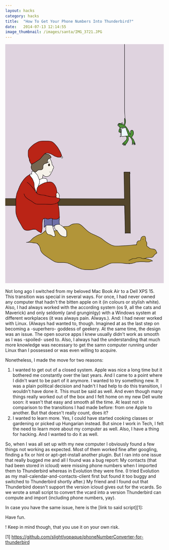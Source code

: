 ```yaml
---
layout: hacks
category: hacks
title:  "How To Get Your Phone Numbers Into Thunderbird?"
date:   2014-07-13 12:14:55
image_thumbnail: /images/santa/IMG_3721.JPG
---
```


<img src="/images/santa/IMG_3721.JPG" class="half-width left" />

Not long ago I switched from my beloved Mac Book Air to a Dell XPS 15. 
This transition was special in several ways. 
For once, I had never owned any computer that hadn't the bitten apple on it (in colours or stylish white).
Also, I had always worked with the according system (os 9, all the cats and Maverick) and only seldomly (and grunginlgy) with a Windows system at different workplaces (it was always pain. Always.).
And: I had never worked with Linux. (Always had wanted to, though. Imagined at as the last step on becoming a -superhero- goddess of geekery. At the same time, the design was an issue. The open source apps I knew usually didn't work as smooth as I was -spoiled- used to. Also, I always had the understanding that much more knowledge was necessary to get the samn computer running under Linux than I possessed or was even willing to acquire. 

Nonetheless, I made the move for two reasons:
1. I wanted to get out of a closed system. Apple was nice a long time but it bothered me constantly over the last years. And I came to a point where I didn't want to be part of it anymore. I wanted to try something new. It was a plain political decision and hadn't I had help to do this transition, I wouldn't have done it. This must be said as well. And even though many things really worked out of the box and I felt home on my new Dell wuite soon: it wasn't that easy and smooth all the time. At least not in comparison to the transitions I had made before: from one Apple to another. But that doesn't really count, does it? 
2. I wanted to learn more. Yes, I could have started cooking classes or gardening or picked up Hungarian instead. But since I work in Tech, I felt the need to learn more about my computer as well. Also, I have a thing for hacking. And I wanted to do it as well.
 
So, when I was all set up with my new computer I obviously found a few things not working as expected. Most of them worked fine after googling, finding a fix or hint or apt-get-install another plugin. But I ran into one issue that really bugged me and all I found was a bug report: 
My contacts (that had been stored in icloud) were missing phone numbers when I imported them to Thunderbird whereas in Evolution they were fine. (I tried Evolution as my mail-calendar-and-contacts-client first but found it too buggy and switched to Thunderbird shortly after.)
My friend and I found out that Thunderbird doesn't support the version icloud gives out for the vcards.
So we wrote a small script to convert the vcard into a version Thunderbird can compute and import (including phone numbers, yay).

In case you have the same issue, here is the [link to said script][1]: 

Have fun.

! Keep in mind though, that you use it on your own risk. 



[1] https://github.com/slightlyopaque/phoneNumberConverter-for-thunderbird

<img src="http://vg03.met.vgwort.de/na/47d2ab6afe3145c08d61b8fa2e681417" width="1" height="1" alt="">
